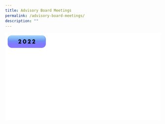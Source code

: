 ```yaml
---
title: Advisory Board Meetings
permalink: /advisory-board-meetings/
description: ""
---
```

![](/images/abm%202022.png)